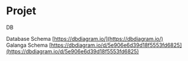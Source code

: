 # Projet

DB

Database Schema [https://dbdiagram.io/](https://dbdiagram.io/)  
Galanga Schema [https://dbdiagram.io/d/5e906e6d39d18f5553fd6825](https://dbdiagram.io/d/5e906e6d39d18f5553fd6825)





